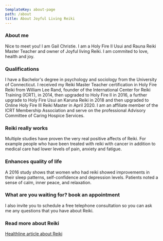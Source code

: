 ```yaml
---
templateKey: about-page
path: /about
title: About Joyful Living Reiki
---
```

### About me

Nice to meet you! I am Gail Christie. I am a Holy Fire II Usui and Rauna Reiki Master Teacher and owner of Joyful living Reiki. I am commited to love, health and joy.

### Qualifications

I have a Bachelor's degree in psychology and sociology from the University of Connecticut. I received my Reiki Master Teacher certification in Holy Fire Reiki from William Lee Rand, founder of the International Center for Reiki Training (ICRT), in 2014, then upgraded to Holy Fire II in 2016, a further upgrade to Holy Fire Usui an Karuna Reiki in 2018 and then upgraded to Online Holy Fire III Reiki Master in April 2020. I am an affiliate member of the ICRT Membership Association and serve on the professional Advisory Committee of Caring Hospice Services.

### Reiki really works

Multiple studies have proven the very real positive affects of Reiki. For example people who have been treated with reiki with cancer in addition to medical care had lower levels of pain, anxiety and fatigue. 

### Enhances quality of life

A 2016 study shows that women who had reiki showed improvements in their sleep patterns, self-confidence and depression levels. Patients noted a sense of calm, inner peace, and relaxation.

### What are you waiting for? book an appointment

I also invite you to schedule a free telephone consultation so you can ask me any questions that you have about Reiki.

### Read more about Reiki

[Healthline article about Reiki](https://www.healthline.com/health/reiki#TOC_TITLE_HDR_9)
